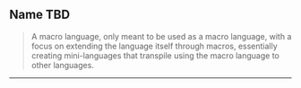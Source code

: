 ## Name TBD
> A macro language, only meant to be used as a macro language, with a focus on extending the language itself through macros, essentially creating mini-languages that transpile using the macro language to other languages.

---
